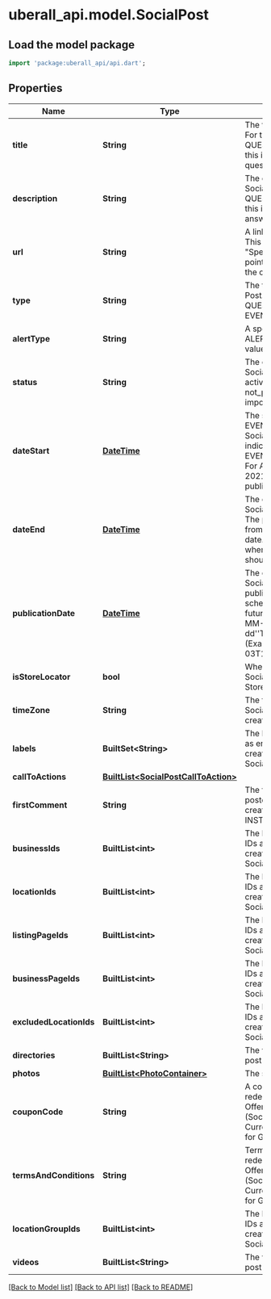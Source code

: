 # uberall_api.model.SocialPost

## Load the model package
```dart
import 'package:uberall_api/api.dart';
```

## Properties
Name | Type | Description | Notes
------------ | ------------- | ------------- | -------------
**title** | **String** | The title of the Social Post. For type QUESTION_AND_ANSWER this is going to be the question. | [optional] 
**description** | **String** | The description of the Social Post. For type QUESTION_AND_ANSWER this is going to be the answer. | [optional] 
**url** | **String** | A link for the Social Post. This is mandatory for a \"Special Offer\" and should point to a page concerning the offer. | [optional] 
**type** | **String** | The type of the Social Post. POST, OFFER, QUESTION_AND_ANSWER, EVENT or ALERT. | 
**alertType** | **String** | A special type for Google ALERT posts. Possible values are COVID_19. | [optional] 
**status** | **String** | The current status of the Social Post (scheduled, active, inactive, deleted, not_published, published, impossible) | [optional] 
**dateStart** | [**DateTime**](DateTime.md) | The starting date of EVENT and OFFER type Social Posts. It is used to indicate when an EVENT/OFFER will start. For API versions older than 20210804, it is used as publicationDate.  | [optional] 
**dateEnd** | [**DateTime**](DateTime.md) | The ending date of the Social Post (type=OFFER). The post will be removed from the listings at that date. It also determines when a special offer should end. | [optional] 
**publicationDate** | [**DateTime**](DateTime.md) | The date on which the Social Post will be published. It is used to schedule posts in the future. Format: YYYY-MM-dd''T''HH:mm:ssXXXXX  (Example: 2007-12-03T10:15:30+01:00) | 
**isStoreLocator** | **bool** | When enabled, the SocialPost will be visible in StoreLocator. | [optional] 
**timeZone** | **String** | The timezone in which the Social Post should be created | [optional] 
**labels** | **BuiltSet&lt;String&gt;** | The list of location labels as entered when creating/updating the Social Post. | [optional] 
**callToActions** | [**BuiltList&lt;SocialPostCallToAction&gt;**](SocialPostCallToAction.md) |  | [optional] 
**firstComment** | **String** | The first comment to be posted after a post creation. Only available for INSTAGRAM | [optional] 
**businessIds** | **BuiltList&lt;int&gt;** | The list of location group IDs as entered when creating/updating the Social Post. | [optional] 
**locationIds** | **BuiltList&lt;int&gt;** | The list of location group IDs as entered when creating/updating the Social Post. | [optional] 
**listingPageIds** | **BuiltList&lt;int&gt;** | The list of location group IDs as entered when creating/updating the Social Post. | [optional] 
**businessPageIds** | **BuiltList&lt;int&gt;** | The list of location group IDs as entered when creating/updating the Social Post. | [optional] 
**excludedLocationIds** | **BuiltList&lt;int&gt;** | The list of location group IDs as entered when creating/updating the Social Post. | [optional] 
**directories** | **BuiltList&lt;String&gt;** | The video of the social post (can only be one) | 
**photos** | [**BuiltList&lt;PhotoContainer&gt;**](PhotoContainer.md) | The social post''s photos | [optional] 
**couponCode** | **String** | A couponCode for redeeming a \"Special Offer\" (SocialPost.type=OFFER). Currently only supported for Google Posts. | [optional] 
**termsAndConditions** | **String** | Terms and Conditions for redeeming a \"Special Offer\" (SocialPost.type=OFFER). Currently only supported for Google Posts. | [optional] 
**locationGroupIds** | **BuiltList&lt;int&gt;** | The list of location group IDs as entered when creating/updating the Social Post. | [optional] 
**videos** | **BuiltList&lt;String&gt;** | The video of the social post (can only be one) | [optional] 

[[Back to Model list]](../README.md#documentation-for-models) [[Back to API list]](../README.md#documentation-for-api-endpoints) [[Back to README]](../README.md)



